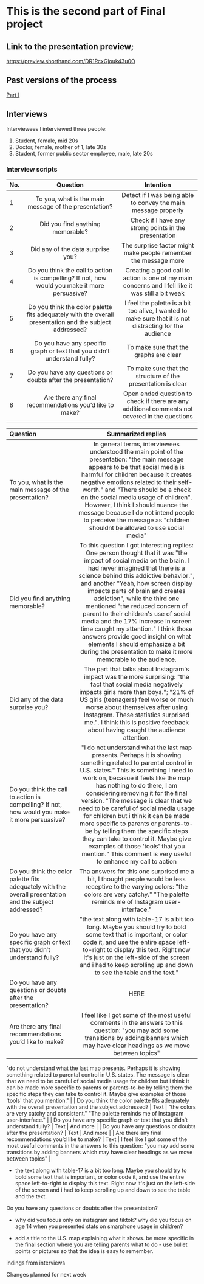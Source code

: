 # This is the second part of Final project

## Link to the presentation preview;
https://preview.shorthand.com/DR1RcxGjouk43u0O


## Past versions of the process
[Part I](https://ribarrag.github.io/portfolio/Final_PartI.html)
 
## Interviews
Interviewees
I interviewed three people:
1. Student, female, mid 20s
2. Doctor, female, mother of 1, late 30s
3. Student, former public sector employee, male, late 20s

### Interview scripts 


|No.| Question      | Intention |
| :---|    :----:   |          :----: |
| 1  | To you, what is the main message of the presentation? | Detect if I was being able to convey the main message properly |
| 2  | Did you find anything memorable?                      | Check if I have any strong points in the presentation        |
| 3  | Did any of the data surprise you?                     | The surprise factor might make people remember the message more        |
| 4  | Do you think the call to action is compelling? If not, how would you make it more persuasive?        | Creating a good call to action is one of my main concerns and I fell like it was still a bit weak        |
| 5  | Do you think the color palette fits adequately with the overall presentation and the subject addressed?                      | I feel the palette is a bit too alive, I wanted to make sure that it is not distracting for the audience        |
| 6  | Do you have any specific graph or text that you didn’t understand fully?                     | To make sure that the graphs are clear        |
| 7  | Do you have any questions or doubts after the presentation?                 | To make sure that the structure of the presentation is clear        |
| 8  | Are there any final recommendations you’d like to make? | Open ended question to check if there are any additional comments not covered in the questions        |


|Question  | Summarized replies |
| :---     |    :----:          |
| To you, what is the main message of the presentation? | In general terms, interviewees understood the main point of the presentation: "the main message appears to be that social media is harmful for children because it creates negative emotions related to their self-worth." and "There should be a check on the social media usage of children". However, I think I should nuance the message because I do not intend people to perceive the message as "children shouldnt be allowed to use social media" |
| Did you find anything memorable?                      | To this question I got interesting replies: One person thought that it was "the impact of social media on the brain. I had never imagined that there is a science behind this addictive behavior.", and another "Yeah, how screen display impacts parts of brain and creates addiction", while the third one mentioned "the reduced concern of parent to their children's use of social media and the 17% increase in screen time caught my attention." I think those answers provide good insight on what elements I should emphasize a bit during the presentation to make it more memorable to the audience.         |
| Did any of the data surprise you?                     | The part that talks about Instagram's impact was the more surprising: "the fact that social media negatively impacts girls more than boys."; "21% of US girls (teenagers) feel worse or much worse about themselves after using Instagram. These statistics surprised me.". I think this is positive feedback about having caught the audience attention.          |
| Do you think the call to action is compelling? If not, how would you make it more persuasive?        | "I do not understand what the last map presents. Perhaps it is showing something related to parental control in U.S. states." This is something I need to work on, becasue it feels like the map has nothing to do there, I am considering removing it for the final version. "The message is clear that we need to be careful of social media usage for children but i think it can be made more specific to parents or parents-to-be by telling them the specific steps they can take to control it. Maybe give examples of those 'tools' that you mention." This comment is very useful to enhance my call to action   |
| Do you think the color palette fits adequately with the overall presentation and the subject addressed?                      | Tha answers for this one surprised me a bit, I thought people would be less receptive to the varying colors: "the colors are very catchy." "The palette reminds me of Instagram user-interface."       |
| Do you have any specific graph or text that you didn’t understand fully?                     | "the text along with table-17 is a bit too long. Maybe you should try to bold some text that is important, or color code it, and use the entire space left-to-right to display this text. Right now it's just on the left-side of the screen and i had to keep scrolling up and down to see the table and the text."        |
| Do you have any questions or doubts after the presentation?                 | HERE        |
| Are there any final recommendations you’d like to make? | I feel like I got some of the most useful comments in the answers to this question: "you may add some transitions by adding banners which may have clear headings as we move between topics" |        



"do not understand what the last map presents. Perhaps it is showing something related to parental control in U.S. states. The message is clear that we need to be careful of social media usage for children but i think it can be made more specific to parents or parents-to-be by telling them the specific steps they can take to control it. Maybe give examples of those 'tools' that you mention."      |
| Do you think the color palette fits adequately with the overall presentation and the subject addressed?  | Text        | "the colors are very catchy and consistent." "The palette reminds me of Instagram user-interface."      |
| Do you have any specific graph or text that you didn’t understand fully? | Text        | And more      |
| Do you have any questions or doubts after the presentation? | Text        | And more      |
| Are there any final recommendations you’d like to make? | Text        | I feel like I got some of the most useful comments in the answers to this question: "you may add some transitions by adding banners which may have clear headings as we move between topics" |




- the text along with table-17 is a bit too long. Maybe you should try to bold some text that is important, or color code it, and use the entire space left-to-right to display this text. Right now it's just on the left-side of the screen and i had to keep scrolling up and down to see the table and the text.

Do you have any questions or doubts after the presentation?
- why did you focus only on instagram and tiktok? why did you focus on age 14 when you presented stats on smarphone usage in children? 


- add a title to the U.S. map explaining what it shows. be more specific in the final section where you are telling parents what to do - use bullet points or pictures so that the idea is easy to remember.



indings from interviews

Changes planned for next week
